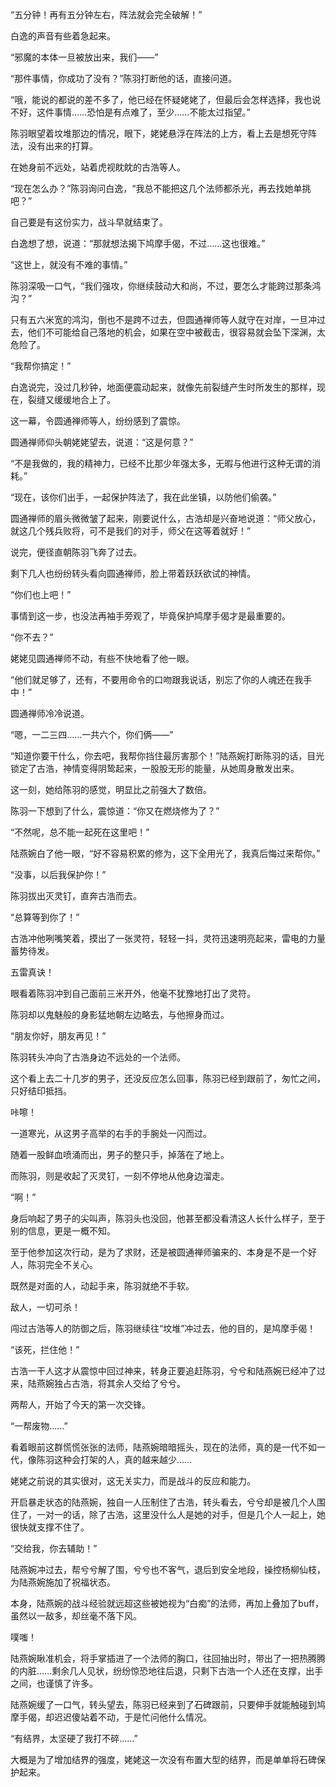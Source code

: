 “五分钟！再有五分钟左右，阵法就会完全破解！”

白逸的声音有些着急起来。

“邪魔的本体一旦被放出来，我们——”

“那件事情，你成功了没有？”陈羽打断他的话，直接问道。

“哦，能说的都说的差不多了，他已经在怀疑姥姥了，但最后会怎样选择，我也说不好，这件事情……恐怕是有点难了，至少……不能太过指望。”

陈羽眼望着坟堆那边的情况，眼下，姥姥悬浮在阵法的上方，看上去是想死守阵法，没有出来的打算。

在她身前不远处，站着虎视眈眈的古浩等人。

“现在怎么办？”陈羽询问白逸，“我总不能把这几个法师都杀光，再去找她单挑吧？”

自己要是有这份实力，战斗早就结束了。

白逸想了想，说道：“那就想法揭下鸠摩手偈，不过……这也很难。”

“这世上，就没有不难的事情。”

陈羽深吸一口气，“我们强攻，你继续鼓动大和尚，不过，要怎么才能跨过那条鸿沟？”

只有五六米宽的鸿沟，倒也不是跨不过去，但圆通禅师等人就守在对岸，一旦冲过去，他们不可能给自己落地的机会，如果在空中被截击，很容易就会坠下深渊，太危险了。

“我帮你搞定！”

白逸说完，没过几秒钟，地面便震动起来，就像先前裂缝产生时所发生的那样，现在，裂缝又缓缓地合上了。

这一幕，令圆通禅师等人，纷纷感到了震惊。

圆通禅师仰头朝姥姥望去，说道：“这是何意？”

“不是我做的，我的精神力，已经不比那少年强太多，无暇与他进行这种无谓的消耗。”

“现在，该你们出手，一起保护阵法了，我在此坐镇，以防他们偷袭。”

圆通禅师的眉头微微皱了起来，刚要说什么，古浩却是兴奋地说道：“师父放心，就这几个残兵败将，可不是我们的对手，师父在这等着就好！”

说完，便径直朝陈羽飞奔了过去。

剩下几人也纷纷转头看向圆通禅师，脸上带着跃跃欲试的神情。

“你们也上吧！”

事情到这一步，也没法再袖手旁观了，毕竟保护鸠摩手偈才是最重要的。

“你不去？”

姥姥见圆通禅师不动，有些不快地看了他一眼。

“他们就足够了，还有，不要用命令的口吻跟我说话，别忘了你的人魂还在我手中！”

圆通禅师冷冷说道。

“嗯，一二三四……一共六个，你们俩——”

“知道你要干什么，你去吧，我帮你挡住最厉害那个！”陆燕婉打断陈羽的话，目光锁定了古浩，神情变得阴鸷起来，一股股无形的能量，从她周身散发出来。

这一刻，她给陈羽的感觉，明显比之前强大了数倍。

陈羽一下想到了什么，震惊道：“你又在燃烧修为了？”

“不然呢，总不能一起死在这里吧！”

陆燕婉白了他一眼，“好不容易积累的修为，这下全用光了，我真后悔过来帮你。”

“没事，以后我保护你！”

陈羽拔出灭灵钉，直奔古浩而去。

“总算等到你了！”

古浩冲他咧嘴笑着，摸出了一张灵符，轻轻一抖，灵符迅速明亮起来，雷电的力量蓄势待发。

五雷真诀！

眼看着陈羽冲到自己面前三米开外，他毫不犹豫地打出了灵符。

陈羽却以鬼魅般的身影猛地朝左边略去，与他擦身而过。

“朋友你好，朋友再见！”

陈羽转头冲向了古浩身边不远处的一个法师。

这个看上去二十几岁的男子，还没反应怎么回事，陈羽已经到跟前了，匆忙之间，只好结印抵挡。

咔嚓！

一道寒光，从这男子高举的右手的手腕处一闪而过。

随着一股鲜血喷涌而出，男子的整只手，掉落在了地上。

而陈羽，则是收起了灭灵钉，一刻不停地从他身边溜走。

“啊！”

身后响起了男子的尖叫声，陈羽头也没回，他甚至都没看清这人长什么样子，至于别的信息，更是一概不知。

至于他参加这次行动，是为了求财，还是被圆通禅师骗来的、本身是不是一个好人，陈羽完全不关心。

既然是对面的人，动起手来，陈羽就绝不手软。

敌人，一切可杀！

闯过古浩等人的防御之后，陈羽继续往“坟堆”冲过去，他的目的，是鸠摩手偈！

“该死，拦住他！”

古浩一干人这才从震惊中回过神来，转身正要追赶陈羽，兮兮和陆燕婉已经冲了过来，陆燕婉独占古浩，将其余人交给了兮兮。

两帮人，开始了今天的第一次交锋。

“一帮废物……”

看着眼前这群慌慌张张的法师，陆燕婉暗暗摇头，现在的法师，真的是一代不如一代，像陈羽这种会打架的人，真的越来越少……

姥姥之前说的其实很对，这无关实力，而是战斗的反应和能力。

开启暴走状态的陆燕婉，独自一人压制住了古浩，转头看去，兮兮却是被几个人围住了，一对一的话，除了古浩，这里没什么人是她的对手，但是几个人一起上，她很快就支撑不住了。

“交给我，你去辅助！”

陆燕婉冲过去，帮兮兮解了围，兮兮也不客气，退后到安全地段，操控杨柳仙枝，为陆燕婉施加了祝福状态。

本身，陆燕婉的战斗经验就远超这些被她视为“白痴”的法师，再加上叠加了buff，虽然以一敌多，却丝毫不落下风。

噗嗤！

陆燕婉瞅准机会，将手掌插进了一个法师的胸口，往回抽出时，带出了一把热腾腾的内脏……剩余几人见状，纷纷惊恐地往后退，只剩下古浩一个人还在支撑，出手之间，也谨慎了许多。

陆燕婉缓了一口气，转头望去，陈羽已经来到了石碑跟前，只要伸手就能触碰到鸠摩手偈，却迟迟傻站着不动，于是忙问他什么情况。

“有结界，太坚硬了我打不碎……”

大概是为了增加结界的强度，姥姥这一次没有布置大型的结界，而是单单将石碑保护起来。
